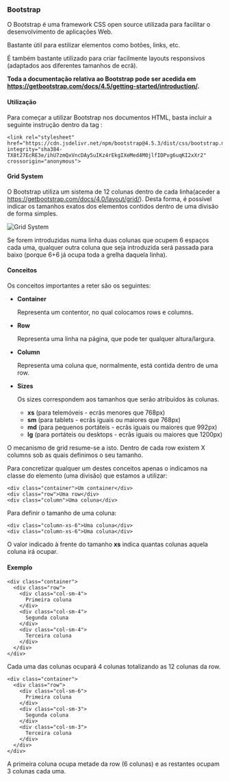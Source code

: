 ### Bootstrap

O Bootstrap é uma framework CSS open source utilizada para facilitar o desenvolvimento de aplicações Web.

Bastante útil para estilizar elementos como botões, links, etc.

É também bastante utilizado para criar facilmente layouts responsivos (adaptados aos diferentes tamanhos de ecrã).

**Toda a documentação relativa ao Bootstrap pode ser acedida em https://getbootstrap.com/docs/4.5/getting-started/introduction/.**

#### Utilização

Para começar a utilizar Bootstrap nos documentos HTML, basta incluir a seguinte instrução dentro da tag <head>:
  
    <link rel="stylesheet" href="https://cdn.jsdelivr.net/npm/bootstrap@4.5.3/dist/css/bootstrap.min.css" integrity="sha384-TX8t27EcRE3e/ihU7zmQxVncDAy5uIKz4rEkgIXeMed4M0jlfIDPvg6uqKI2xXr2" crossorigin="anonymous">


#### Grid System

O Bootstrap utiliza um sistema de 12 colunas dentro de cada linha(aceder a https://getbootstrap.com/docs/4.0/layout/grid/).
Desta forma, é possível indicar os tamanhos exatos dos elementos contidos dentro de uma divisão de forma simples.

![Grid System](https://miro.medium.com/max/2342/1*6frm0pq5VjPcc71EqH7cKw.png)

Se forem introduzidas numa linha duas colunas que ocupem 6 espaços cada uma, 
qualquer outra coluna que seja introduzida será passada para baixo (porque 6+6 já ocupa toda a grelha daquela linha).
#### Conceitos

Os conceitos importantes a reter são os seguintes:
- **Container**

  Representa um contentor, no qual colocamos rows e columns.
- **Row**

  Representa uma linha na página, que pode ter qualquer altura/largura.
- **Column**

  Representa uma coluna que, normalmente, está contida dentro de uma row.
- **Sizes**
  
  Os sizes correspondem aos tamanhos que serão atribuídos às colunas.
  - **xs** (para telemóveis - ecrãs menores que 768px)
  - **sm** (para tablets - ecrãs iguais ou maiores que 768px)
  - **md** (para pequenos portáteis - ecrãs iguais ou maiores que 992px)
  - **lg** (para portáteis ou desktops - ecrãs iguais ou maiores que 1200px)

O mecanismo de grid resume-se a isto. Dentro de cada row existem X columns sob as quais definimos o seu tamanho.

Para concretizar qualquer um destes conceitos apenas o indicamos na classe do elemento (uma divisão) que estamos a utilizar:

    <div class="container">Um container</div>
    <div class="row">Uma row</div>
    <div class="column">Uma coluna</div>
    
Para definir o tamanho de uma coluna:


    <div class="column-xs-6">Uma coluna</div>
    <div class="column-xs-6">Uma coluna</div>

O valor indicado à frente do tamanho **xs** indica quantas colunas aquela coluna irá ocupar.

#### Exemplo


    <div class="container">
      <div class="row">
        <div class="col-sm-4">
          Primeira coluna
        </div>
        <div class="col-sm-4">
          Segunda coluna
        </div>
        <div class="col-sm-4">
          Terceira coluna
        </div>
      </div>
    </div>
    
Cada uma das colunas ocupará 4 colunas totalizando as 12 colunas da row.


    <div class="container">
      <div class="row">
        <div class="col-sm-6">
          Primeira coluna
        </div>
        <div class="col-sm-3">
          Segunda coluna
        </div>
        <div class="col-sm-3">
          Terceira coluna
        </div>
      </div>
    </div>
    
A primeira coluna ocupa metade da row (6 colunas) e as restantes ocupam 3 colunas cada uma.
